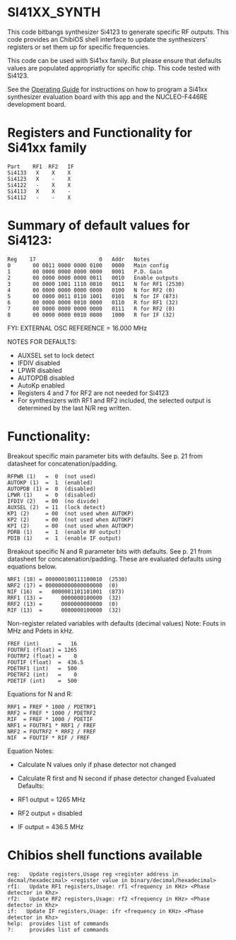 # SI41XX_SYNTH

This code bitbangs synthesizer Si4123 to generate specific RF outputs.
This code provides an ChibiOS shell interface to update the synthesizers' registers or set them up for specific frequencies.

This code can be used with Si41xx family. But please ensure that defaults values are populated appropriatly for specific chip. This code tested with Si4123.

See the [Operating Guide](Operating-Guide.pdf) for instructions on how to program a Si41xx synthesizer evaluation board with this app and the NUCLEO-F446RE development board.


# Registers and Functionality for Si41xx family

    Part    RF1  RF2   IF
    Si4133   X    X    X
    Si4123   X    -    X
    Si4122   -    X    X
    Si4113   X    X    -
    Si4112   -    -    X


# Summary of default values for Si4123:

    Reg    17                    0   Addr   Notes
    0       00 0011 0000 0000 0100   0000   Main config
    1       00 0000 0000 0000 0000   0001   P.D. Gain
    2       00 0000 0000 0000 0011   0010   Enable outputs
    3       00 0000 1001 1110 0010   0011   N for RF1 (2530)
    4       00 0000 0000 0000 0000   0100   N for RF2 (0)
    5       00 0000 0011 0110 1001   0101   N for IF (873)
    6       00 0000 0000 0010 0000   0110   R for RF1 (32)
    7       00 0000 0000 0000 0000   0111   R for RF2 (0)
    8       00 0000 0000 0010 0000   1000   R for IF (32)


FYI: EXTERNAL OSC REFERENCE = 16.000 MHz

NOTES FOR DEFAULTS:
- AUXSEL set to lock detect
- IFDIV disabled
- LPWR disabled
- AUTOPDB disabled
- AutoKp enabled
- Registers 4 and 7 for RF2 are not needed for Si4123
- For synthesizers with RF1 and RF2 included, the selected
  output is determined by the last N/R reg written.


# Functionality:
Breakout specific main parameter bits with defaults.
  See p. 21 from datasheet for concatenation/padding.
  
    RFPWR (1)   =  0  (not used)
    AUTOKP (1)  =  1  (enabled)
    AUTOPDB (1) =  0  (disabled)
    LPWR (1)    =  0  (disabled)
    IFDIV (2)   = 00  (no divide)
    AUXSEL (2)  = 11  (lock detect)
    KP1 (2)     = 00  (not used when AUTOKP)
    KP2 (2)     = 00  (not used when AUTOKP)
    KPI (2)     = 00  (not used when AUTOKP)
    PDRB (1)    =  1  (enable RF output)
    PDIB (1)    =  1  (enable IF output)
Breakout specific N and R parameter bits with defaults.
  See p. 21 from datasheet for concatenation/padding.
  These are evaluated defaults using equations below.
  
    NRF1 (18) = 000000100111100010  (2530)
    NRF2 (17) = 000000000000000000  (0)
    NIF (16)  =   0000001101101001  (873)
    RRF1 (13) =      0000000100000  (32)
    RRF2 (13) =      0000000000000  (0)
    RIF (13)  =      0000000100000  (32)
Non-register related variables with defaults (decimal values)
  Note: Fouts in MHz and Pdets in kHz.
  
    FREF (int)      =   16
    FOUTRF1 (float) = 1265
    FOUTRF2 (float) =    0
    FOUTIF (float)  =  436.5
    PDETRF1 (int)   =  500
    PDETRF2 (int)   =    0
    PDETIF (int)    =  500
Equations for N and R:

    RRF1 = FREF * 1000 / PDETRF1
    RRF2 = FREF * 1000 / PDETRF2
    RIF  = FREF * 1000 / PDETIF
    NRF1 = FOUTRF1 * RRF1 / FREF
    NRF2 = FOUTRF2 * RRF2 / FREF
    NIF  = FOUTIF * RIF / FREF
Equation Notes:

  - Calculate N values only if phase detector not changed
  - Calculate R first and N second if phase detector changed
Evaluated Defaults:

  - RF1 output = 1265 MHz
  - RF2 output = disabled
  - IF output  = 436.5 MHz

  
#  Chibios shell functions available 

    reg:   Update registers,Usage reg <register address in decmal/hexadecimal> <register value in binary/decimal/hexadecimal>
    rf1:   Update RF1 registers,Usage: rf1 <frequency in KHz> <Phase detector in Khz>
    rf2:   Update RF2 registers,Usage: rf2 <frequency in KHz> <Phase detector in Khz>
    if:   Update IF registers,Usage: ifr <frequency in KHz> <Phase detector in Khz>
    help:  provides list of commands
    ?:     provides list of commands 
